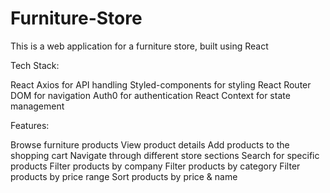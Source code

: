# Furniture-Store
This is a web application for a furniture store, built using React

Tech Stack:

React
Axios for API handling
Styled-components for styling
React Router DOM for navigation
Auth0 for authentication
React Context for state management

Features:

Browse furniture products
View product details
Add products to the shopping cart
Navigate through different store sections
Search for specific products
Filter products by company
Filter products by category
Filter products by price range
Sort products by price & name